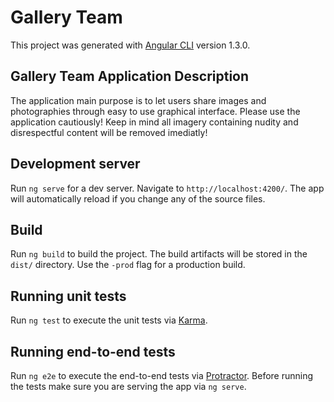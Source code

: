 # Gallery Team

This project was generated with [Angular CLI](https://github.com/angular/angular-cli) version 1.3.0.

## Gallery Team Application Description

The application main purpose is to let users share images and photographies through easy to use graphical interface.
Please use the application cautiously!
Keep in mind all imagery containing nudity and disrespectful content will be removed imediatly!

## Development server

Run `ng serve` for a dev server. Navigate to `http://localhost:4200/`. The app will automatically reload if you change any of the source files.

## Build

Run `ng build` to build the project. The build artifacts will be stored in the `dist/` directory. Use the `-prod` flag for a production build.

## Running unit tests

Run `ng test` to execute the unit tests via [Karma](https://karma-runner.github.io).

## Running end-to-end tests

Run `ng e2e` to execute the end-to-end tests via [Protractor](http://www.protractortest.org/).
Before running the tests make sure you are serving the app via `ng serve`.



